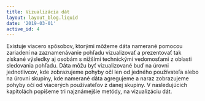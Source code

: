```yaml
---
title: Vizualizácia dát
layout: layout_blog.liquid
date: '2019-03-01'
active_id: 4
---
```


Existuje viacero spôsobov, ktorými môžeme dáta namerané pomocou zariadení na zaznamenávanie pohľadu vizualizovať a prezentovať tak získané výsledky aj osobám s nižšími technickými vedomosťami z oblasti sledovania pohľadu. Dáta môžu byť vizualizované buď na úrovni jednotlivcov, kde zobrazujeme pohyby očí len od jedného používateľa alebo na úrovni skupiny, kde namerané dáta agregujeme a naraz zobrazujeme pohyby očí od viacerých používateľov z danej skupiny. V nasledujúcich kapitolách popíšeme tri najznámejšie metódy, na vizualizáciu dát.